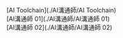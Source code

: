 [AI Toolchain](./AI溝通師/AI Toolchain)  
[AI溝通師 01](./AI溝通師/AI溝通師 01)  
[AI溝通師 02](./AI溝通師/AI溝通師 02)  

